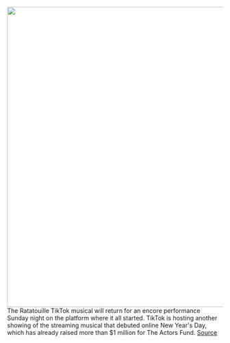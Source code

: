 <img src='https://cdn.vox-cdn.com/thumbor/ZmZ-5XJJPGKtKD5egPK0ZQZ5Z94=/0x0:650x375/1200x800/filters:focal(273x136:377x240)/cdn.vox-cdn.com/uploads/chorus_image/image/68646443/Seaview_Work_Featured_Images_Ratatouille_650x375.0.jpg' width='700px' /><br/>
The Ratatouille TikTok musical will return for an encore performance Sunday night on the platform where it all started. TikTok is hosting another showing of the streaming musical that debuted online New Year's Day, which has already raised more than $1 million for The Actors Fund.
<a href='https://www.theverge.com/2021/1/10/22223481/tiktok-encore-performance-ratatouille-musical-broadway'> Source <a/>